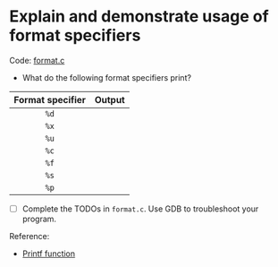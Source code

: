 # Explain and demonstrate usage of format specifiers

Code: [format.c](./format.c)

- What do the following format specifiers print?

| Format specifier | Output |
|:----------------:|:------:|
| `%d`            |  |
| `%x`            |  |
| `%u`            |  |
| `%c`            |  |
| `%f`            |  |
| `%s`            |  |
| `%p`            |  |

- [ ] Complete the TODOs in `format.c`. Use GDB to troubleshoot your program.



Reference:

- [Printf function](https://www.tutorialspoint.com/c_standard_library/c_function_printf.htm)
